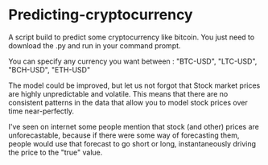 # Predicting-cryptocurrency


A script build to predict some cryptocurrency like bitcoin. You just need to download the .py and run in your command prompt.

You can specify any currency you want between : "BTC-USD", "LTC-USD", "BCH-USD", "ETH-USD"

The model could be improved, but let us not forgot that Stock market prices are highly unpredictable and volatile. This means that there are no consistent patterns in the data that allow you to model stock prices over time near-perfectly.

I've seen on internet some people mention that stock (and other) prices are unforecastable, because if there were some way of forecasting them, people would use that forecast to go short or long, instantaneously driving the price to the "true" value.
